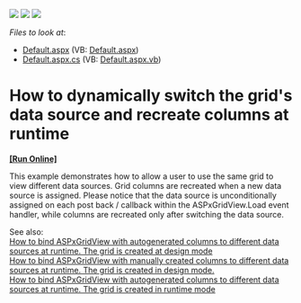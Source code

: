 <!-- default badges list -->
![](https://img.shields.io/endpoint?url=https://codecentral.devexpress.com/api/v1/VersionRange/128539706/13.2.8%2B)
[![](https://img.shields.io/badge/Open_in_DevExpress_Support_Center-FF7200?style=flat-square&logo=DevExpress&logoColor=white)](https://supportcenter.devexpress.com/ticket/details/E448)
[![](https://img.shields.io/badge/📖_How_to_use_DevExpress_Examples-e9f6fc?style=flat-square)](https://docs.devexpress.com/GeneralInformation/403183)
<!-- default badges end -->
<!-- default file list -->
*Files to look at*:

* [Default.aspx](./CS/WebSite/Default.aspx) (VB: [Default.aspx](./VB/WebSite/Default.aspx))
* [Default.aspx.cs](./CS/WebSite/Default.aspx.cs) (VB: [Default.aspx.vb](./VB/WebSite/Default.aspx.vb))
<!-- default file list end -->
# How to dynamically switch the grid's data source and recreate columns at runtime
<!-- run online -->
**[[Run Online]](https://codecentral.devexpress.com/e448/)**
<!-- run online end -->


<p>This example demonstrates how to allow a user to use the same grid to view different data sources. Grid columns are recreated when a new data source is assigned. Please notice that the data source is unconditionally assigned on each post back / callback within the ASPxGridView.Load event handler, while columns are recreated only after switching the data source.</p><p>See also:<br />
<a href="https://www.devexpress.com/Support/Center/p/E2965">How to bind ASPxGridView with autogenerated columns to different data sources at runtime. The grid is created at design mode</a><br />
<a href="https://www.devexpress.com/Support/Center/p/E2967">How to bind ASPxGridView with manually created columns to different data sources at runtime. The grid is created in design mode.</a><br />
<a href="https://www.devexpress.com/Support/Center/p/E2968">How to bind ASPxGridView with autogenerated columns to different data sources at runtime. The grid is created in runtime mode</a></p>

<br/>


